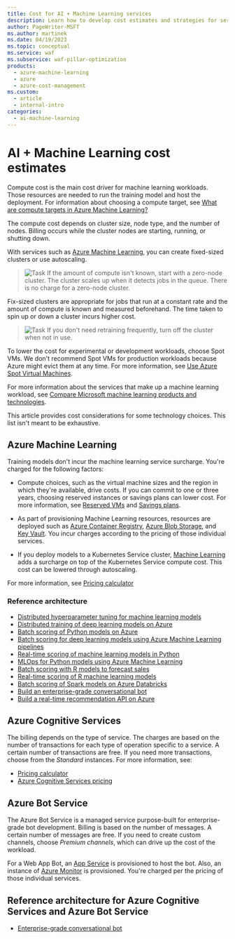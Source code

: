 ```yaml
---
title: Cost for AI + Machine Learning services
description: Learn how to develop cost estimates and strategies for serverless technologies by using Azure Machine Learning, Azure Cognitive Services, or Azure Bot Service.
author: PageWriter-MSFT
ms.author: martinek
ms.date: 04/19/2023
ms.topic: conceptual
ms.service: waf
ms.subservice: waf-pillar-optimization
products:
  - azure-machine-learning
  - azure
  - azure-cost-management
ms.custom:
  - article
  - internal-intro
categories:
  - ai-machine-learning
---
```


# AI + Machine Learning cost estimates

Compute cost is the main cost driver for machine learning workloads. Those resources are needed to run the training model and host the deployment. For information about choosing a compute target, see [What are compute targets in Azure Machine Learning?](/azure/machine-learning/concept-compute-target)

The compute cost depends on cluster size, node type, and the number of nodes. Billing occurs while the cluster nodes are starting, running, or shutting down.

With services such as [Azure Machine Learning](/azure/machine-learning/overview-what-is-azure-machine-learning), you can create fixed-sized clusters or use autoscaling.
> ![Task](./images/i-best-practices.png) If the amount of compute isn't known, start with a zero-node cluster. The cluster scales up when it detects jobs in the queue. There is no charge for a zero-node cluster.

Fix-sized clusters are appropriate for jobs that run at a constant rate and the amount of compute is known and measured beforehand. The time taken to spin up or down a cluster incurs higher cost.
> ![Task](./images/i-best-practices.png) If you don't need retraining frequently, turn off the cluster when not in use.

To lower the cost for experimental or development workloads, choose Spot VMs. We don't recommend Spot VMs for production workloads because Azure might evict them at any time. For more information, see [Use Azure Spot Virtual Machines](/azure/virtual-machines/windows/spot-vms).

For more information about the services that make up a machine learning workload, see [Compare Microsoft machine learning products and technologies](/azure/architecture/data-guide/technology-choices/data-science-and-machine-learning).

This article provides cost considerations for some technology choices. This list isn't meant to be exhaustive.

## Azure Machine Learning

Training models don't incur the machine learning service surcharge. You're charged for the following factors:

- Compute choices, such as the virtual machine sizes and the region in which they're available, drive costs. If you can commit to one or three years, choosing reserved instances or savings plans can lower cost. For more information, see [Reserved VMs](./optimize-vm.md#reserved-vms) and [Savings plans](./optimize-vm.md#savings-plans).

- As part of provisioning Machine Learning resources, resources are deployed such as [Azure Container Registry](https://azure.microsoft.com/services/container-registry/), [Azure Blob Storage](https://azure.microsoft.com/pricing/details/storage/blobs/), and [Key Vault](https://azure.microsoft.com/pricing/details/key-vault/). You incur charges according to the pricing of those individual services.

- If you deploy models to a Kubernetes Service cluster, [Machine Learning](https://azure.microsoft.com/pricing/details/machine-learning-service/) adds a surcharge on top of the Kubernetes Service compute cost. This cost can be lowered through autoscaling.

For more information, see [Pricing calculator](https://azure.microsoft.com/pricing/calculator/?service=machine-learning-service)

### Reference architecture

- [Distributed hyperparameter tuning for machine learning models](/azure/architecture/reference-architectures/ai/training-python-models)
- [Distributed training of deep learning models on Azure](/azure/architecture/reference-architectures/ai/training-deep-learning)
- [Batch scoring of Python models on Azure](/azure/architecture/reference-architectures/ai/batch-scoring-python)
- [Batch scoring for deep learning models using Azure Machine Learning pipelines](/azure/architecture/reference-architectures/ai/batch-scoring-deep-learning)
- [Real-time scoring of machine learning models in Python](/azure/architecture/reference-architectures/ai/real-time-scoring-machine-learning-models)
- [MLOps for Python models using Azure Machine Learning](/azure/architecture/reference-architectures/ai/mlops-python)
- [Batch scoring with R models to forecast sales](/azure/architecture/reference-architectures/ai/batch-scoring-r-models)
- [Real-time scoring of R machine learning models](/azure/architecture/reference-architectures/ai/realtime-scoring-r)
- [Batch scoring of Spark models on Azure Databricks](/azure/architecture/reference-architectures/ai/batch-scoring-databricks)
- [Build an enterprise-grade conversational bot](/azure/architecture/reference-architectures/ai/conversational-bot)
- [Build a real-time recommendation API on Azure](/azure/architecture/reference-architectures/ai/real-time-recommendation)

## Azure Cognitive Services

The billing depends on the type of service. The charges are based on the number of transactions for each type of operation specific to a service. A certain number of transactions are free. If you need more transactions, choose from the *Standard* instances. For more information, see:

- [Pricing calculator](https://azure.microsoft.com/pricing/calculator/)
- [Azure Cognitive Services pricing](https://azure.microsoft.com/pricing/details/cognitive-services/)

## Azure Bot Service

The Azure Bot Service is a managed service purpose-built for enterprise-grade bot development. Billing is based on the number of messages. A certain number of messages are free. If you need to create custom channels, choose *Premium channels*, which can drive up the cost of the workload.

For a Web App Bot, an [App Service](https://azure.microsoft.com/pricing/details/app-service/) is provisioned to host the bot. Also, an instance of [Azure Monitor](https://azure.microsoft.com/pricing/details/application-insights/) is provisioned. You're charged per the pricing of those individual services.

## Reference architecture for Azure Cognitive Services and Azure Bot Service

- [Enterprise-grade conversational bot](/azure/architecture/reference-architectures/ai/conversational-bot)
